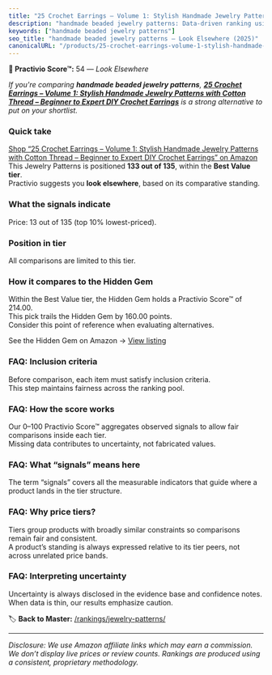 ```yaml
---
title: "25 Crochet Earrings – Volume 1: Stylish Handmade Jewelry Patterns with Cotton Thread – Beginner to Expert DIY Crochet Earrings"
description: "handmade beaded jewelry patterns: Data-driven ranking using the Practivio Score™. Positioned by quality, value, demand, findability, momentum."
keywords: ["handmade beaded jewelry patterns"]
seo_title: "handmade beaded jewelry patterns — Look Elsewhere (2025)"
canonicalURL: "/products/25-crochet-earrings-volume-1-stylish-handmade-jewelry-patterns-with-cotton-thread-beginner-to-expert-diy-crochet-earrings-B0F9KNB7LK/"
---
```


**🚫 Practivio Score™:** 54 — _Look Elsewhere_


*If you're comparing **handmade beaded jewelry patterns**, **[25 Crochet Earrings – Volume 1: Stylish Handmade Jewelry Patterns with Cotton Thread – Beginner to Expert DIY Crochet Earrings](https://www.amazon.com/dp/B0F9KNB7LK?tag=practivio-20)** is a strong alternative to put on your shortlist.*
### Quick take
[Shop “25 Crochet Earrings – Volume 1: Stylish Handmade Jewelry Patterns with Cotton Thread – Beginner to Expert DIY Crochet Earrings” on Amazon](https://www.amazon.com/dp/B0F9KNB7LK?tag=practivio-20)
This Jewelry Patterns is positioned **133 out of 135**, within the **Best Value tier**.  
Practivio suggests you **look elsewhere**, based on its comparative standing.

### What the signals indicate
Price: 13 out of 135 (top 10% lowest-priced).  

### Position in tier
All comparisons are limited to this tier.

### How it compares to the Hidden Gem
Within the Best Value tier, the Hidden Gem holds a Practivio Score™ of 214.00.  
This pick trails the Hidden Gem by 160.00 points.  
Consider this point of reference when evaluating alternatives.  

See the Hidden Gem on Amazon → [View listing](https://www.amazon.com/dp/B093FGF24C?tag=practivio-20)

### FAQ: Inclusion criteria
Before comparison, each item must satisfy inclusion criteria.  
This step maintains fairness across the ranking pool.

### FAQ: How the score works
Our 0–100 Practivio Score™ aggregates observed signals to allow fair comparisons inside each tier.  
Missing data contributes to uncertainty, not fabricated values.

### FAQ: What “signals” means here
The term “signals” covers all the measurable indicators that guide where a product lands in the tier structure.

### FAQ: Why price tiers?
Tiers group products with broadly similar constraints so comparisons remain fair and consistent.  
A product’s standing is always expressed relative to its tier peers, not across unrelated price bands.

### FAQ: Interpreting uncertainty
Uncertainty is always disclosed in the evidence base and confidence notes.  
When data is thin, our results emphasize caution.


🏷️ **Back to Master:** [/rankings/jewelry-patterns/](/rankings/jewelry-patterns/)

---
_Disclosure: We use Amazon affiliate links which may earn a commission. We don’t display live prices or review counts. Rankings are produced using a consistent, proprietary methodology._
